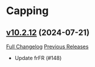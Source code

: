 # Capping

## [v10.2.12](https://github.com/BigWigsMods/Capping/tree/v10.2.12) (2024-07-21)
[Full Changelog](https://github.com/BigWigsMods/Capping/compare/v10.2.11...v10.2.12) [Previous Releases](https://github.com/BigWigsMods/Capping/releases)

- Update frFR (#148)  
